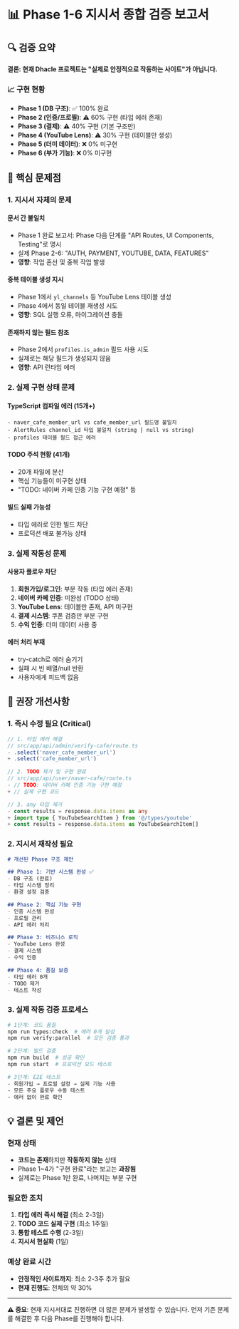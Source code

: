# 📊 Phase 1-6 지시서 종합 검증 보고서

## 🔍 검증 요약

**결론: 현재 Dhacle 프로젝트는 "실제로 안정적으로 작동하는 사이트"가 아닙니다.**

### 📈 구현 현황
- **Phase 1 (DB 구조)**: ✅ 100% 완료
- **Phase 2 (인증/프로필)**: ⚠️ 60% 구현 (타입 에러 존재)
- **Phase 3 (결제)**: ⚠️ 40% 구현 (기본 구조만)
- **Phase 4 (YouTube Lens)**: ⚠️ 30% 구현 (테이블만 생성)
- **Phase 5 (더미 데이터)**: ❌ 0% 미구현
- **Phase 6 (부가 기능)**: ❌ 0% 미구현

## 🚨 핵심 문제점

### 1. **지시서 자체의 문제**

#### 문서 간 불일치
- Phase 1 완료 보고서: Phase 다음 단계를 "API Routes, UI Components, Testing"로 명시
- 실제 Phase 2-6: "AUTH, PAYMENT, YOUTUBE, DATA, FEATURES"
- **영향**: 작업 혼선 및 중복 작업 발생

#### 중복 테이블 생성 지시
- Phase 1에서 `yl_channels` 등 YouTube Lens 테이블 생성
- Phase 4에서 동일 테이블 재생성 시도
- **영향**: SQL 실행 오류, 마이그레이션 충돌

#### 존재하지 않는 필드 참조
- Phase 2에서 `profiles.is_admin` 필드 사용 시도
- 실제로는 해당 필드가 생성되지 않음
- **영향**: API 런타임 에러

### 2. **실제 구현 상태 문제**

#### TypeScript 컴파일 에러 (15개+)
```
- naver_cafe_member_url vs cafe_member_url 필드명 불일치
- AlertRules channel_id 타입 불일치 (string | null vs string)
- profiles 테이블 필드 접근 에러
```

#### TODO 주석 현황 (41개)
- 20개 파일에 분산
- 핵심 기능들이 미구현 상태
- "TODO: 네이버 카페 인증 기능 구현 예정" 등

#### 빌드 실패 가능성
- 타입 에러로 인한 빌드 차단
- 프로덕션 배포 불가능 상태

### 3. **실제 작동성 문제**

#### 사용자 플로우 차단
1. **회원가입/로그인**: 부분 작동 (타입 에러 존재)
2. **네이버 카페 인증**: 미완성 (TODO 상태)
3. **YouTube Lens**: 테이블만 존재, API 미구현
4. **결제 시스템**: 쿠폰 검증만 부분 구현
5. **수익 인증**: 더미 데이터 사용 중

#### 에러 처리 부재
- try-catch로 에러 숨기기
- 실패 시 빈 배열/null 반환
- 사용자에게 피드백 없음

## 📝 권장 개선사항

### 1. **즉시 수정 필요 (Critical)**

```typescript
// 1. 타입 에러 해결
// src/app/api/admin/verify-cafe/route.ts
- .select('naver_cafe_member_url')
+ .select('cafe_member_url')

// 2. TODO 제거 및 구현 완료
// src/app/api/user/naver-cafe/route.ts
- // TODO: 네이버 카페 인증 기능 구현 예정
+ // 실제 구현 코드

// 3. any 타입 제거
- const results = response.data.items as any
+ import type { YouTubeSearchItem } from '@/types/youtube'
+ const results = response.data.items as YouTubeSearchItem[]
```

### 2. **지시서 재작성 필요**

```markdown
# 개선된 Phase 구조 제안

## Phase 1: 기반 시스템 완성 ✅
- DB 구조 (완료)
- 타입 시스템 정리
- 환경 설정 검증

## Phase 2: 핵심 기능 구현
- 인증 시스템 완성
- 프로필 관리
- API 에러 처리

## Phase 3: 비즈니스 로직
- YouTube Lens 완성
- 결제 시스템
- 수익 인증

## Phase 4: 품질 보증
- 타입 에러 0개
- TODO 제거
- 테스트 작성
```

### 3. **실제 작동 검증 프로세스**

```bash
# 1단계: 코드 품질
npm run types:check  # 에러 0개 달성
npm run verify:parallel  # 모든 검증 통과

# 2단계: 빌드 검증
npm run build  # 성공 확인
npm run start  # 프로덕션 모드 테스트

# 3단계: E2E 테스트
- 회원가입 → 프로필 설정 → 실제 기능 사용
- 모든 주요 플로우 수동 테스트
- 에러 없이 완료 확인
```

## 💡 결론 및 제언

### 현재 상태
- **코드는 존재**하지만 **작동하지 않는** 상태
- Phase 1~4가 "구현 완료"라는 보고는 **과장됨**
- 실제로는 Phase 1만 완료, 나머지는 부분 구현

### 필요한 조치
1. **타입 에러 즉시 해결** (최소 2-3일)
2. **TODO 코드 실제 구현** (최소 1주일)
3. **통합 테스트 수행** (2-3일)
4. **지시서 현실화** (1일)

### 예상 완료 시간
- **안정적인 사이트까지**: 최소 2-3주 추가 필요
- **현재 진행도**: 전체의 약 30%

---

**⚠️ 중요**: 현재 지시서대로 진행하면 더 많은 문제가 발생할 수 있습니다. 먼저 기존 문제를 해결한 후 다음 Phase를 진행해야 합니다.